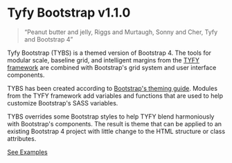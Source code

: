 # Tyfy Bootstrap v1.1.0

> “Peanut butter and jelly, Riggs and Murtaugh, Sonny and Cher, Tyfy and Bootstrap 4”

Tyfy Bootstrap (TYBS) is a themed version of Bootstrap 4. The tools for modular scale, baseline grid, and intelligent margins from the [TYFY framework](http://aaronpinero.net/tyfy/docs/index.html) are combined with Bootstrap's grid system and user interface components.

TYBS has been created according to [Bootstrap's theming guide](https://getbootstrap.com/docs/4.3/getting-started/theming/). Modules from the TYFY framework add variables and functions that are used to help customize Bootstrap's SASS variables.

TYBS overrides some Bootstrap styles to help TYFY blend harmoniously with Bootstrap's components. The result is theme that can be applied to an existing Bootstrap 4 project with little change to the HTML structure or class attributes.

[See Examples](http://aaronpinero.net/tybs/docs/index.html)

